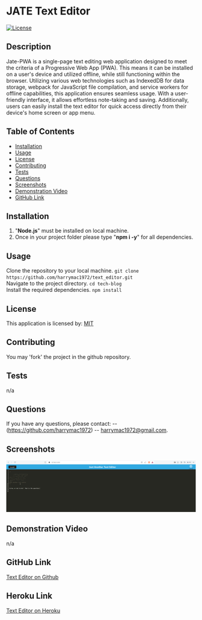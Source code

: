 
# JATE Text Editor
[![License](https://img.shields.io/badge/License-MIT-blue.svg)](https://opensource.org/licenses/MIT)

## Description

Jate-PWA is a single-page text editing web application designed to meet the criteria of a Progressive Web App (PWA). This means it can be installed on a user's device and utilized offline, while still functioning within the browser. Utilizing various web technologies such as IndexedDB for data storage, webpack for JavaScript file compilation, and service workers for offline capabilities, this application ensures seamless usage. With a user-friendly interface, it allows effortless note-taking and saving. Additionally, users can easily install the text editor for quick access directly from their device's home screen or app menu.

## Table of Contents
- [Installation](#installation)
- [Usage](#usage)
- [License](#license)
- [Contributing](#contributing)
- [Tests](#tests)
- [Questions](#questions)
- [Screenshots](#screenshots)
- [Demonstration Video](#video)
- [GitHub Link](#github-link)

## Installation
1. "**Node.js**" must be installed on local machine.
2. Once in your project folder please type "**npm i -y**" for all dependencies.

## Usage
Clone the repository to your local machine.
`git clone https://github.com/harrymac1972/text_editor.git`<br>
Navigate to the project directory.
`cd tech-blog`<br>
Install the required dependencies.
`npm install`


## License
This application is licensed by: [MIT](https://opensource.org/licenses/MIT)

## Contributing
You may 'fork' the project in the github repository.

## Tests
n/a

## Questions
If you have any questions, please contact:
-- (https://github.com/harrymac1972)
-- harrymac1972@gmail.com.

## Screenshots
![Screenshot_1](./imgs/screen_shot.png)

## Demonstration Video
n/a

## GitHub Link
<a href="https://github.com/harrymac1972/text_editor">Text Editor on Github</a>

## Heroku Link
<a href="https://rocky-sea-17449-8e9d586ddb44.herokuapp.com/">Text Editor on Heroku</a>